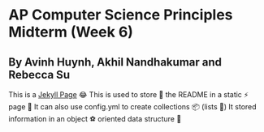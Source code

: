 # AP Computer Science Principles Midterm (Week 6)
## By Avinh Huynh, Akhil Nandhakumar and Rebecca Su

This is a [Jekyll Page]((https://akhilnandhakumar.github.io/CSP-Midterm-Week-6/)) :joy:
This is used to store 🏪 the README in a static ⚡ page 📝
It can also use config.yml to create collections 📦 (lists 📜)
It stored information in an object ⚽ oriented data structure 🏢
